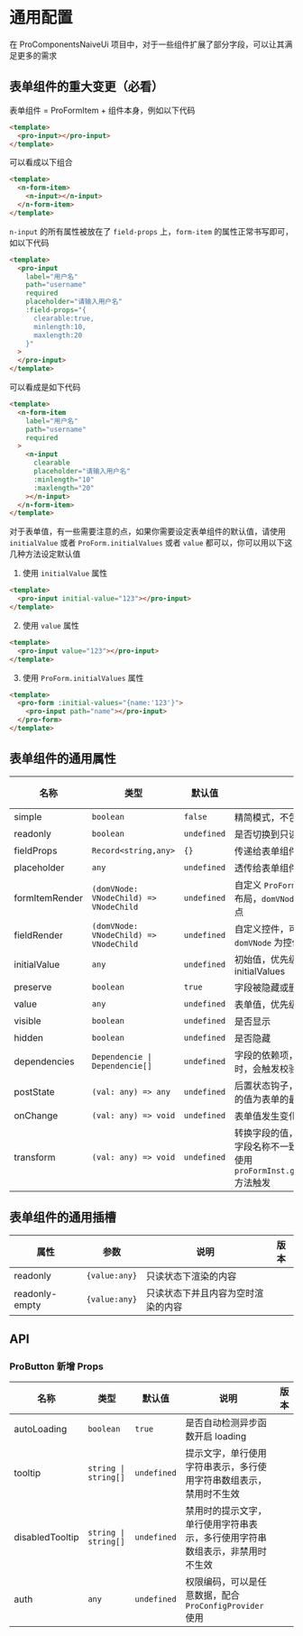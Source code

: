 # 通用配置

在 ProComponentsNaiveUi 项目中，对于一些组件扩展了部分字段，可以让其满足更多的需求

## 表单组件的重大变更（必看）
表单组件 = ProFormItem + 组件本身，例如以下代码
```html
<template>
  <pro-input></pro-input>
</template>
```
可以看成以下组合
```html
<template>
  <n-form-item>
    <n-input></n-input>
  </n-form-item>
</template>
```
`n-input` 的所有属性被放在了 `field-props` 上，`form-item` 的属性正常书写即可，如以下代码
```html
<template>
  <pro-input 
    label="用户名" 
    path="username" 
    required
    placeholder="请输入用户名"
    :field-props="{
      clearable:true,
      minlength:10,
      maxlength:20
    }"
  >
  </pro-input>
</template>
```
可以看成是如下代码
```html
<template>
  <n-form-item
    label="用户名" 
    path="username" 
    required
  >
    <n-input 
      clearable
      placeholder="请输入用户名"
      :minlength="10"
      :maxlength="20"
    ></n-input>
  </n-form-item>
</template>
```

对于表单值，有一些需要注意的点，如果你需要设定表单组件的默认值，请使用 `initialValue` 或者 `ProForm.initialValues` 或者 `value` 都可以，你可以用以下这几种方法设定默认值
1. 使用 `initialValue` 属性
```html
<template>
  <pro-input initial-value="123"></pro-input>
</template>
```
2. 使用 `value` 属性
```html
<template>
  <pro-input value="123"></pro-input>
</template>
```
3. 使用 `ProForm.initialValues` 属性
```html
<template>
  <pro-form :initial-values="{name:'123'}">
    <pro-input path="name"></pro-input>
  </pro-form>
</template>
```

## 表单组件的通用属性

| 名称 | 类型 | 默认值 | 说明 | 版本 |
| --- | --- | --- | --- | --- |
| simple | `boolean` | `false` | 精简模式，不包装 `ProFormItem` | |
| readonly | `boolean` | `undefined` | 是否切换到只读状态 | |
| fieldProps | `Record<string,any>` | `{}` | 传递给表单组件的属性 | |
| placeholder | `any` | `undefined` | 透传给表单组件的属性 | |
| formItemRender | `(domVNode: VNodeChild) => VNodeChild` | `undefined` | 自定义 `ProFormItem`，可以用来进行自定义布局，`domVNode` 为 `ProFormItem` 的虚拟节点 | |
| fieldRender | `(domVNode: VNodeChild) => VNodeChild` | `undefined` | 自定义控件，可以用来进行自定义布局，`domVNode` 为控件的虚拟节点 | |
| initialValue | `any` | `undefined` | 初始值，优先级大于 `ProForm` 组件的 initialValues | |
| preserve | `boolean` | `true` | 字段被隐藏或删除时是否还保留值 | |
| value | `any` | `undefined` | 表单值，优先级大于 initialValue | |
| visible | `boolean` | `undefined` | 是否显示 | |
| hidden | `boolean` | `undefined` | 是否隐藏 | |
| dependencies | `Dependencie \| Dependencie[]` | `undefined` | 字段的依赖项，当依赖项的值发生变化时，会触发校验 | |
| postState | `(val: any) => any`  | `undefined` | 后置状态钩子，可以二次修改数据，返回的值为表单的最终结果值 | |
| onChange | `(val: any) => void`  | `undefined` | 表单值发生变化后触发的回调函数 | |
| transform | `(val: any) => void`  | `undefined` | 转换字段的值，后端想要的数据结构或者字段名称不一致时会用到，表单提交或者使用 `proFormInst.getFieldsTransformedValue` 方法触发 | |

## 表单组件的通用插槽
| 属性 | 参数 | 说明 | 版本 |
| --- | --- | --- | --- |
| readonly | `{value:any}` | 只读状态下渲染的内容 | | 
| readonly-empty | `{value:any}` | 只读状态下并且内容为空时渲染的内容 | | 

## API

### ProButton 新增 Props

| 名称 | 类型 | 默认值 | 说明 | 版本 |
| --- | --- | --- | --- | --- |
| autoLoading | `boolean` | `true` | 是否自动检测异步函数开启 loading |  |
| tooltip | `string \| string[]` | `undefined` | 提示文字，单行使用字符串表示，多行使用字符串数组表示，禁用时不生效 |  |
| disabledTooltip | `string \| string[]` | `undefined` | 禁用时的提示文字，单行使用字符串表示，多行使用字符串数组表示，非禁用时不生效 |  |
| auth | `any` | `undefined` | 权限编码，可以是任意数据，配合 `ProConfigProvider` 使用 |  |

